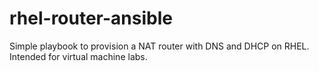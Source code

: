 # rhel-router-ansible
Simple playbook to provision a NAT router with DNS and DHCP on RHEL. Intended for virtual machine labs.
